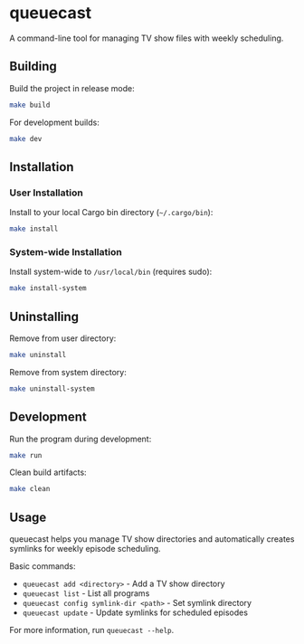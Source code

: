 # queuecast

A command-line tool for managing TV show files with weekly scheduling.

## Building

Build the project in release mode:
```bash
make build
```

For development builds:
```bash
make dev
```

## Installation

### User Installation
Install to your local Cargo bin directory (`~/.cargo/bin`):
```bash
make install
```

### System-wide Installation
Install system-wide to `/usr/local/bin` (requires sudo):
```bash
make install-system
```

## Uninstalling

Remove from user directory:
```bash
make uninstall
```

Remove from system directory:
```bash
make uninstall-system
```

## Development

Run the program during development:
```bash
make run
```

Clean build artifacts:
```bash
make clean
```

## Usage

queuecast helps you manage TV show directories and automatically creates symlinks for weekly episode scheduling.

Basic commands:
- `queuecast add <directory>` - Add a TV show directory
- `queuecast list` - List all programs
- `queuecast config symlink-dir <path>` - Set symlink directory
- `queuecast update` - Update symlinks for scheduled episodes

For more information, run `queuecast --help`.
